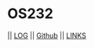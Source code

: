 # OS232

|| [LOG](TXT/mylog.txt) || [Github](https://github.com/venedictchen/os232) || [LINKS](LINKS/)


